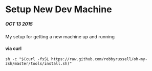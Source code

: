 # Setup New Dev Machine

##### OCT 13 2015


My setup for getting a new machine up and running 

#### via curl

`sh -c "$(curl -fsSL https://raw.github.com/robbyrussell/oh-my-zsh/master/tools/install.sh)"`

